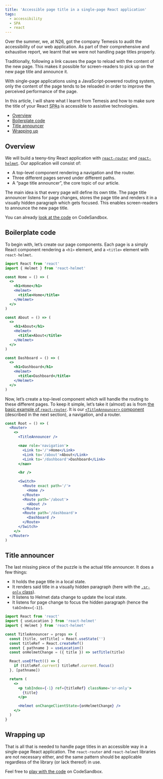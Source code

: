 ```yaml
---
title: 'Accessible page title in a single-page React application'
tags:
  - accessibility
  - SPA
  - react
---
```


Over the summer, we, at N26, got the company Temesis to audit the accessibility of our web application. As part of their comprehensive and exhaustive report, we learnt that we were not handling page titles properly.

Traditionally, following a link causes the page to reload with the content of the new page. This makes it possible for screen-readers to pick up on the new page title and announce it.

With single-page applications using a JavaScript-powered routing system, only the content of the page tends to be reloaded in order to improve the perceived performance of the page.

In this article, I will share what I learnt from Temesis and how to make sure the title of your React <abbr title='Single-Page Applications'>SPAs</abbr> is accessible to assistive technologies.

- [Overview](#overview)
- [Boilerplate code](#boilerplate-code)
- [Title announcer](#title-announcer)
- [Wrapping up](#wrapping-up)

## Overview

We will build a teeny-tiny React application with [`react-router`](https://reacttraining.com/react-router) and [`react-helmet`](https://github.com/nfl/react-helmet). Our application will consist of:

- A top-level component rendering a navigation and the router.
- Three different pages served under different paths.
- A “page title announcer”, the core topic of our article.

The main idea is that every page will define its own title. The page title announcer listens for page changes, stores the page title and renders it in a visually hidden paragraph which gets focused. This enables screen-readers to announce the new page title.

You can already [look at the code](https://codesandbox.io/s/accessible-page-title-in-single-page-react-applications-u9e52) on CodeSandbox.

## Boilerplate code

To begin with, let’s create our page components. Each page is a simply React component rendering a `<h1>` element, and a `<title>` element with `react-helmet`.

```jsx
import React from 'react'
import { Helmet } from 'react-helmet'

const Home = () => (
  <>
    <h1>Home</h1>
    <Helmet>
      <title>Home</title>
    </Helmet>
  </>
)

const About = () => (
  <>
    <h1>About</h1>
    <Helmet>
      <title>About</title>
    </Helmet>
  </>
)

const Dashboard = () => (
  <>
    <h1>Dashboard</h1>
    <Helmet>
      <title>Dashboard</title>
    </Helmet>
  </>
)
```

Now, let’s create a top-level component which will handle the routing to these different pages. To keep it simple, let’s take it (almost) as is from [the basic example of `react-router`](https://reacttraining.com/react-router/web/example/basic). It is our [`<TitleAnnouncer>` component](#title-announcer) (described in the next section), a navigation, and a router.

```jsx
const Root = () => (
  <Router>
    <>
      <TitleAnnouncer />

      <nav role='navigation'>
        <Link to='/'>Home</Link>
        <Link to='/about'>About</Link>
        <Link to='/dashboard'>Dashboard</Link>
      </nav>

      <hr />

      <Switch>
        <Route exact path='/'>
          <Home />
        </Route>
        <Route path='/about'>
          <About />
        </Route>
        <Route path='/dashboard'>
          <Dashboard />
        </Route>
      </Switch>
    </>
  </Router>
)
```

## Title announcer

The last missing piece of the puzzle is the actual title announcer. It does a few things:

- It holds the page title in a local state.
- It renders said title in a visually hidden paragraph (here with the [`.sr-only` class](https://hugogiraudel.com/2016/10/13/css-hide-and-seek/#wrapping-things-up)).
- It listens to Helmet data change to update the local state.
- It listens for page change to focus the hidden paragraph (hence the `tabIndex={-1}`).

```jsx
import React from 'react'
import { useLocation } from 'react-helmet'
import { Helmet } from 'react-helmet'

const TitleAnnouncer = props => {
  const [title, setTitle] = React.useState('')
  const titleRef = React.createRef()
  const { pathname } = useLocation()
  const onHelmetChange = ({ title }) => setTitle(title)

  React.useEffect(() => {
    if (titleRef.current) titleRef.current.focus()
  }, [pathname])

  return (
    <>
      <p tabIndex={-1} ref={titleRef} className='sr-only'>
        {title}
      </p>

      <Helmet onChangeClientState={onHelmetChange} />
    </>
  )
}
```

## Wrapping up

That is all that is needed to handle page titles in an accessible way in a single-page React application. The `react-router` and `react-helmet` libraries are not necessary either, and the same pattern should be applicable regardless of the library (or lack thereof) in use.

Feel free to [play with the code](https://codesandbox.io/s/accessible-page-title-in-single-page-react-applications-u9e52) on CodeSandbox.
